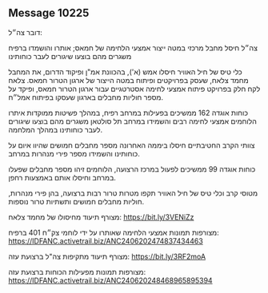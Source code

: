 ## Message 10225

דובר צה״ל:

צה״ל חיסל מחבל מרכזי במטה ייצור אמצעי הלחימה של חמאס; אותרו והושמדו ברפיח משגרים מהם בוצעו שיגורים לעבר כוחותינו

כלי טיס של חיל האוויר חיסלו אמש (א'), בהכוונת אמ"ן ופיקוד הדרום, את המחבל מחמד צלאח, שעסק בפרויקטים ופיתוח במטה הייצור של ארגון הטרור חמאס.
צלאח לקח חלק בפרויקט פיתוח אמצעי לחימה אסטרטגיים עבור ארגון הטרור חמאס, ופיקד על מספר חוליות מחבלים בארגון שעסקו בפיתוח אמל״ח. 

כוחות אוגדה 162 ממשיכים בפעילות במרחב רפיח, במהלך פשיטות ממוקדות איתרו הלוחמים אמצעי לחימה רבים והשמידו במרחב תל סולטאן משגרים מהם בוצעו שיגורים לעבר כוחותינו במהלך המלחמה.

צוותי הקרב החטיבתיים חיסלו ביממה האחרונה מספר מחבלים חמושים שהיוו איום על כוחותינו והשמידו מספר פירי מנהרות במרחב.

כוחות אוגדה 99 ממשיכים לפעול במרכז הרצועה, הלוחמים זיהו מספר מחבלים שפעלו במרחב וחיסלו אותם באמצעות רחפן. 

מטוסי קרב וכלי טיס של חיל האוויר תקפו מטרות טרור רבות ברצועה, בהן פירי מנהרות, חוליות מחבלים חמושים ותשתיות טרור נוספות. 

מצורף תיעוד מחיסולו של מחמד צלאח: https://bit.ly/3VENiZz

מצורפות תמונות אמצעי הלחימה שאותרו על ידי לוחמי צק״ח 401 ברפיח: https://IDFANC.activetrail.biz/ANC2406202474837434463

מצורף תיעוד מתקיפות צה"ל ברצועת עזה: https://bit.ly/3RF2moA

מצורפות תמונות מפעילות הכוחות ברצועת עזה: https://IDFANC.activetrail.biz/ANC240620248468965895394

